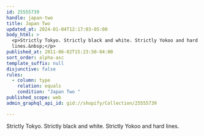 ```yaml
---
id: 25555739
handle: japan-two
title: Japan Two
updated_at: 2024-01-04T12:17:03-05:00
body_html: >
  <p>Strictly Tokyo. Strictly black and white. Strictly Yokoo and hard
  lines.&nbsp;</p>
published_at: 2011-06-02T15:23:50-04:00
sort_order: alpha-asc
template_suffix: null
disjunctive: false
rules:
  - column: type
    relation: equals
    condition: "Japan Two "
published_scope: web
admin_graphql_api_id: gid://shopify/Collection/25555739

---
```


Strictly Tokyo. Strictly black and white. Strictly Yokoo and hard lines.